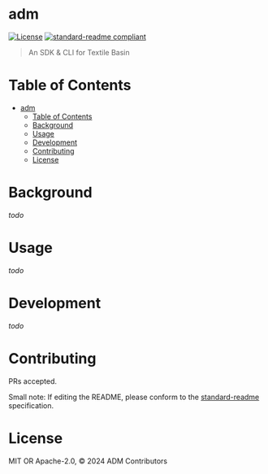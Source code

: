# adm

[![License](https://img.shields.io/github/license/textileio/basin.svg)](./LICENSE)
[![standard-readme compliant](https://img.shields.io/badge/standard--readme-OK-green.svg)](https://github.com/RichardLitt/standard-readme)

> An SDK & CLI for Textile Basin

# Table of Contents

- [adm](#adm)
    - [Table of Contents](#table-of-contents)
    - [Background](#background)
    - [Usage](#usage)
    - [Development](#development)
    - [Contributing](#contributing)
    - [License](#license)

# Background

_todo_

# Usage

_todo_

# Development

_todo_

# Contributing

PRs accepted.

Small note: If editing the README, please conform to
the [standard-readme](https://github.com/RichardLitt/standard-readme) specification.

# License

MIT OR Apache-2.0, © 2024 ADM Contributors
